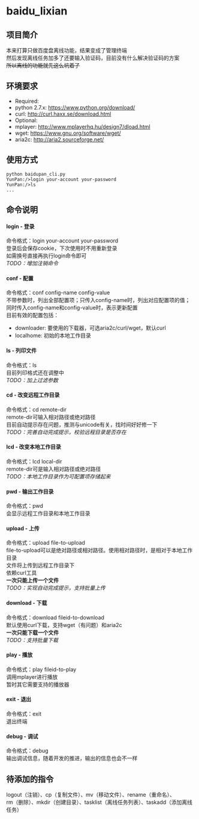 baidu_lixian
============

## 项目简介
本来打算只做百度盘离线功能，结果变成了管理终端  
然后发现离线任务加多了还要输入验证码，目前没有什么解决验证码的方案  
~~所以离线的功能就先这么坑着了~~  

## 环境要求
 * Required:
  * python 2.7.x: https://www.python.org/download/
  * curl: http://curl.haxx.se/download.html
 * Optional:
  * mplayer: http://www.mplayerhq.hu/design7/dload.html
  * wget: https://www.gnu.org/software/wget/
  * aria2c: http://aria2.sourceforge.net/

## 使用方式
```
python baidupan_cli.py
YunPan:/>login your-account your-password
YunPan:/>ls
...
```

## 命令说明
#### login - 登录
命令格式：login your-account your-password  
登录后会保存cookie，下次使用时不用重新登录  
如需换号直接再执行login命令即可  
*TODO：增加注销命令*  

#### conf - 配置
命令格式：conf config-name config-value  
不带参数时，列出全部配置项；只传入config-name时，列出对应配置项的值；同时传入config-name和config-value时，表示更新配置  
目前有效的配置包括：
 * downloader: 要使用的下载器，可选aria2c/curl/wget，默认curl
 * localhome: 初始的本地工作目录

#### ls - 列印文件
命令格式：ls  
目前列印格式还在调整中  
*TODO：加上过滤参数*  

#### cd - 改变远程工作目录
命令格式：cd remote-dir  
remote-dir可输入相对路径或绝对路径  
目前自动提示存在问题，推测与unicode有关，找时间好好修一下  
*TODO：完善自动完成提示，校验远程目录是否存在*  

#### lcd - 改变本地工作目录
命令格式：lcd local-dir  
remote-dir可是输入相对路径或绝对路径  
*TODO：本地工作目录作为可配置项存储起来*  

#### pwd - 输出工作目录
命令格式：pwd  
会显示远程工作目录和本地工作目录  

#### upload - 上传
命令格式：upload file-to-upload  
file-to-upload可以是绝对路径或相对路径。使用相对路径时，是相对于本地工作目录  
文件将上传到远程工作目录下  
依赖curl工具  
**一次只能上传一个文件**  
*TODO：实现自动完成提示，支持批量上传*  

#### download - 下载
命令格式：download fileid-to-download  
默认使用curl下载，支持wget（有问题）和aria2c  
**一次只能下载一个文件**  
*TODO：支持批量下载*  

#### play - 播放
命令格式：play fileid-to-play  
调用mplayer进行播放  
暂时其它需要支持的播放器  

#### exit - 退出
命令格式：exit  
退出终端  

#### debug - 调试
命令格式：debug  
输出调试信息，随着开发的推进，输出的信息也会不一样  

## 待添加的指令
logout（注销）、cp（复制文件）、mv（移动文件）、rename（重命名）、  
rm（删除）、mkdir（创建目录）、tasklist（离线任务列表）、taskadd（添加离线任务）